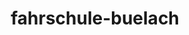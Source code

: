 ---
_schema: default
title: fahrschule-buelach
seo:
  description: "Fahrstunden in Bülach: Moderne Ausbildung zu fairen Preisen ✓ Erfahrene Fahrlehrer:innen ✓ Komplettes Angebot inkl. VKU & Nothelfer"
  title: "Fahrschule Loyal Bülach: Dein Weg zum Führerschein!"
  keywords:
    - fahrschule bülach
    - führerschein bülach
    - vku bülach
  openGraph:
    title: "Fahrschule Loyal Bülach: Dein Weg zum Führerschein!"
    description: "Fahrstunden in Bülach: Moderne Ausbildung zu fairen Preisen ✓ Erfahrene Fahrlehrer:innen ✓ Komplettes Angebot inkl. VKU & Nothelfer"
    url: https://www.fahrschuleloyal.ch/fahrschule-buelach
    type: website
    images:
      url: https://www.fahrschuleloyal.ch/loyal.logo.cdr.svg
  canonical: https://www.fahrschuleloyal.ch/fahrschule-buelach
  metadatabase: https://www.fahrschuleloyal.ch/fahrschule-buelach
seo_blocks:
  category: "Fahrschule Bülach"
  data:
    image:
      image_path: "/close-up-view-driving-instructor-holding-checklist-while-background-female-student-steering-driving-car_shrink.webp"
      alt_text: "driving instructor giving feedback during a lesson"
    upperparagraph: "Willkommen bei der Fahrschule Loyal in Bülach! Unsere erfahrenen Fahrlehrer:innen stehen dir zur Seite, um dich sicher und stressfrei zum Führerausweis zu begleiten. Egal, ob du noch ganz am Anfang stehst oder bereits einige Erfahrungen gesammelt hast – bei uns bist du genau richtig. Viele Fahrschüler:innen aus Bülach und Umgebung haben dank unserer Unterstützung erfolgreich die Fahrprüfung bestanden."
    lowerparagraph: ""
  sections:
    - title: "Fahrstunden in Bülach – ab 59.-!"
      text: "Beginne deine Fahrausbildung in Bülach mit einer unverbindlichen Probestunde ab 59 Schweizer Franken. Unsere kompetenten Fahrlehrer:innen sorgen dafür, dass du dich in entspannter Atmosphäre wohlfühlst und sicher auf die Strassen vorbereitet wirst. Überzeuge dich selbst von unserem professionellen Ansatz und starte jetzt durch!"
    - title: "Warum Fahrschule Loyal in Bülach?"
      text: "Unsere Fahrschule in Bülach bietet dir eine flexible und individuelle Ausbildung, die perfekt auf deine Bedürfnisse abgestimmt ist. Neben klassischen Fahrstunden unterstützen wir dich auch mit Verkehrskunde- und Nothelferkursen. Mit unserer geduldigen und kompetenten Begleitung bist du bestens für die Fahrprüfung vorbereitet."
    - title: "Jetzt in Bülach starten!"
      text: "Melde dich jetzt online oder telefonisch bei uns an und mache den ersten Schritt zu deinem Führerausweis. Unser erfahrenes Team hilft dir bei allen Fragen und begleitet dich sicher durch deine Fahrausbildung. Starte noch heute mit der Fahrschule Loyal in Bülach!"
contact_block:
  questionText: "Hast du Fragen oder benötigst du weitere Informationen?"
  welcomeText: "Wir freuen uns auf deine Kontaktaufnahme."
  phone: "+41 78 800 90 91"
  mail: "info@fahrschuleloyal.ch"
---